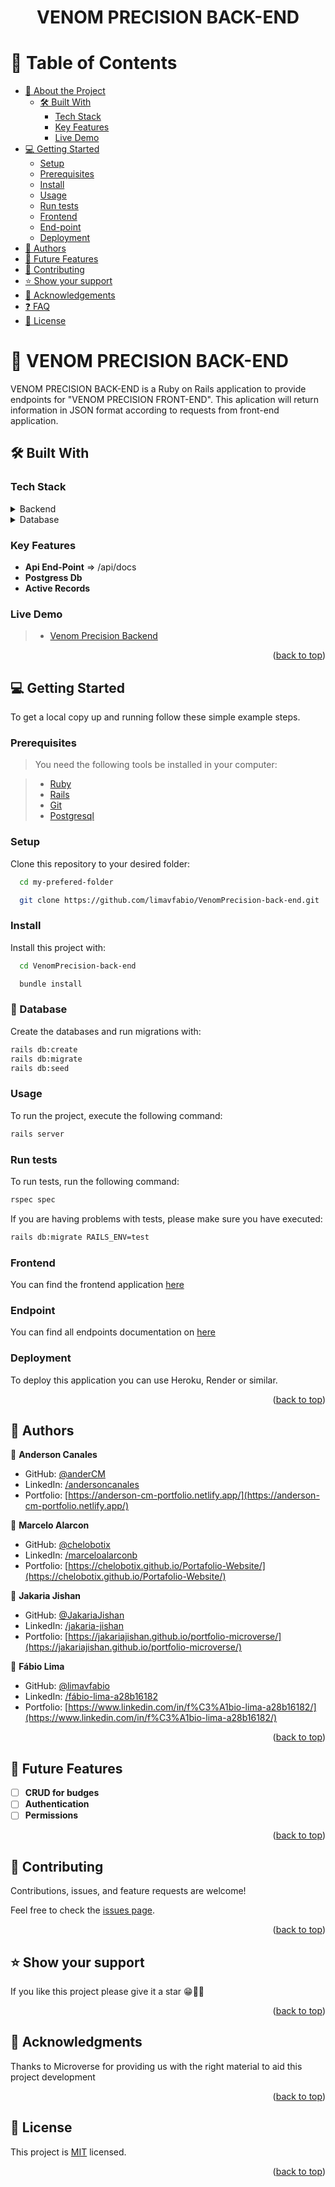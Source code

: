 <div align="center">
  <h1><b>VENOM PRECISION BACK-END</b></h1>
</div>

# 📗 Table of Contents

- [📖 About the Project](#about-project)
  - [🛠 Built With](#built-with)
    - [Tech Stack](#tech-stack)
    - [Key Features](#key-features)
    - [Live Demo](#live-demo)
- [💻 Getting Started](#getting-started)
  - [Setup](#setup)
  - [Prerequisites](#prerequisites)
  - [Install](#install)
  - [Usage](#usage)
  - [Run tests](#run-tests)
  - [Frontend](#frontend)
  - [End-point](#endpoint)
  - [Deployment](#triangular_flag_on_post-deployment)
- [👥 Authors](#authors)
- [🔭 Future Features](#future-features)
- [🤝 Contributing](#contributing)
- [⭐️ Show your support](#support)
- [🙏 Acknowledgements](#acknowledgements)
- [❓ FAQ](#faq)
- [📝 License](#license)

# 📖 VENOM PRECISION BACK-END <a name="about-project"></a>

VENOM PRECISION BACK-END is a Ruby on Rails application to provide endpoints for "VENOM PRECISION FRONT-END". This aplication will return information in JSON format according to requests from front-end application.

## 🛠 Built With <a name="built-with"></a>

### Tech Stack <a name="tech-stack"></a>

<details>
  <summary>Backend</summary>
  <ul>
    <li><a href="https://rubyonrails.org/">Ruby on Rails</a></li>
  </ul>
  </details>
  <details>
  <summary>Database</summary>
  <ul>
    <li><a href="https://www.postgresql.org/">PostgreSQL</a></li>
  </ul>
</details>

### Key Features <a name="key-features"></a>

- **Api End-Point** => /api/docs
- **Postgress Db**
- **Active Records**

### Live Demo <a name="live-demo"></a>

> - [Venom Precision Backend](https://venom-precision.onrender.com/products)

<p align="right">(<a href="#readme-top">back to top</a>)</p>

## 💻 Getting Started <a name="getting-started"></a>

To get a local copy up and running follow these simple example steps.

### Prerequisites

> You need the following tools be installed in your computer:

> - [Ruby](https://github.com/microverseinc/curriculum-ruby/blob/main/simple-ruby/articles/ruby_installation_instructions.md)
> - [Rails](https://guides.rubyonrails.org/)
> - [Git](https://www.linode.com/docs/guides/how-to-install-git-on-linux-mac-and-windows/)
> - [Postgresql](https://www.postgresql.org/)

### Setup

Clone this repository to your desired folder:

```sh
  cd my-prefered-folder

  git clone https://github.com/limavfabio/VenomPrecision-back-end.git

```

### Install

Install this project with:

```sh
  cd VenomPrecision-back-end

  bundle install
```

### 💾 Database

Create the databases and run migrations with:

```sh
rails db:create
rails db:migrate
rails db:seed
```

### Usage

To run the project, execute the following command:

```sh
rails server
```

### Run tests

To run tests, run the following command:

```sh
rspec spec
```

If you are having problems with tests, please make sure you have executed:

```sh
rails db:migrate RAILS_ENV=test
```

### Frontend

You can find the frontend application [here](https://github.com/limavfabio/VenomPrecision-front-end)

### Endpoint

You can find all endpoints documentation on [here](https://venom-precision.onrender.com/api-docs)

### Deployment

To deploy this application you can use Heroku, Render or similar.

<p align="right">(<a href="#readme-top">back to top</a>)</p>

## 👥 Authors <a name="authors"></a>

👤 **Anderson Canales**

- GitHub: [@anderCM](https://github.com/anderCM)
- LinkedIn: [/andersoncanales](https://www.linkedin.com/in/andersoncanales/)
- Portfolio: [https://anderson-cm-portfolio.netlify.app/](https://anderson-cm-portfolio.netlify.app/)

👤 **Marcelo Alarcon**

- GitHub: [@chelobotix](https://github.com/chelobotix)
- LinkedIn: [/marceloalarconb](https://www.linkedin.com/in/marceloalarconb/)
- Portfolio: [https://chelobotix.github.io/Portafolio-Website/](https://chelobotix.github.io/Portafolio-Website/)

👤 **Jakaria Jishan**

- GitHub: [@JakariaJishan](https://github.com/JakariaJishan)
- LinkedIn: [/jakaria-jishan](https://www.linkedin.com/in/jakaria-jishan/)
- Portfolio: [https://jakariajishan.github.io/portfolio-microverse/](https://jakariajishan.github.io/portfolio-microverse/)

👤 **Fábio Lima**

- GitHub: [@limavfabio](https://github.com/limavfabio)
- LinkedIn: [/fábio-lima-a28b16182](https://www.linkedin.com/in/f%C3%A1bio-lima-a28b16182/)
- Portfolio: [https://www.linkedin.com/in/f%C3%A1bio-lima-a28b16182/](https://www.linkedin.com/in/f%C3%A1bio-lima-a28b16182/)

<p align="right">(<a href="#readme-top">back to top</a>)</p>

## 🔭 Future Features <a name="future-features"></a>

- [ ] **CRUD for budges**
- [ ] **Authentication**
- [ ] **Permissions**

<p align="right">(<a href="#readme-top">back to top</a>)</p>

## 🤝 Contributing <a name="contributing"></a>

Contributions, issues, and feature requests are welcome!

Feel free to check the [issues page](https://github.com/limavfabio/VenomPrecision-back-end.git/issues).

<p align="right">(<a href="#readme-top">back to top</a>)</p>

## ⭐️ Show your support <a name="support"></a>

If you like this project please give it a star 😁🌟✨

<p align="right">(<a href="#readme-top">back to top</a>)</p>

## 🙏 Acknowledgments <a name="acknowledgements"></a>

Thanks to Microverse for providing us with the right material to aid this project development

<p align="right">(<a href="#readme-top">back to top</a>)</p>

## 📝 License <a name="license"></a>

This project is [MIT](./LICENSE) licensed.

<p align="right">(<a href="#readme-top">back to top</a>)</p>
